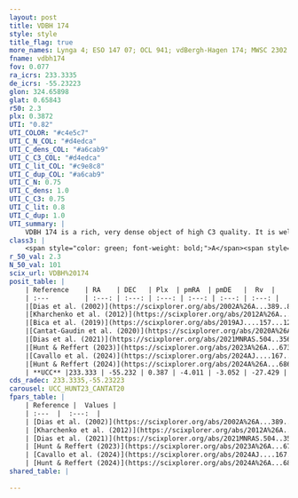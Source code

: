 ```yaml
---
layout: post
title: VDBH 174
style: style
title_flag: true
more_names: Lynga 4; ESO 147 07; OCL 941; vdBergh-Hagen 174; MWSC 2302
fname: vdbh174
fov: 0.077
ra_icrs: 233.3335
de_icrs: -55.23223
glon: 324.65898
glat: 0.65843
r50: 2.3
plx: 0.3872
UTI: "0.82"
UTI_COLOR: "#c4e5c7"
UTI_C_N_COL: "#d4edca"
UTI_C_dens_COL: "#a6cab9"
UTI_C_C3_COL: "#d4edca"
UTI_C_lit_COL: "#c9e8c8"
UTI_C_dup_COL: "#a6cab9"
UTI_C_N: 0.75
UTI_C_dens: 1.0
UTI_C_C3: 0.75
UTI_C_lit: 0.8
UTI_C_dup: 1.0
UTI_summary: |
    VDBH 174 is a rich, very dense object of high C3 quality. It is well-studied in the literature.
class3: |
    <span style="color: green; font-weight: bold;">A</span><span style="color: #FFC300; font-weight: bold;">B</span>
r_50_val: 2.3
N_50_val: 101
scix_url: VDBH%20174
posit_table: |
    | Reference    | RA    | DEC   | Plx  | pmRA  | pmDE   |  Rv  |
    | :---         | :---: | :---: | :---: | :---: | :---: | :---: |
    |[Dias et al. (2002)](https://scixplorer.org/abs/2002A%26A...389..871D) | 233.329 | -55.236 | -- | -3.01 | -1.88 | -- |
    |[Kharchenko et al. (2012)](https://scixplorer.org/abs/2012A%26A...543A.156K) | 233.333 | -55.24 | -- | -7.0 | -3.69 | -- |
    |[Bica et al. (2019)](https://scixplorer.org/abs/2019AJ....157...12B) | 233.33 | -55.244 | -- | -- | -- | -- |
    |[Cantat-Gaudin et al. (2020)](https://scixplorer.org/abs/2020A%26A...640A...1C) | 233.344 | -55.234 | 0.35 | -3.983 | -3.004 | -- |
    |[Dias et al. (2021)](https://scixplorer.org/abs/2021MNRAS.504..356D) | 233.342 | -55.24 | 0.345 | -4.038 | -2.984 | -47.459 |
    |[Hunt & Reffert (2023)](https://scixplorer.org/abs/2023A%26A...673A.114H) | 233.333 | -55.235 | 0.395 | -4.016 | -3.047 | -0.231 |
    |[Cavallo et al. (2024)](https://scixplorer.org/abs/2024AJ....167...12C) | 233.342 | -55.24 | 0.394 | -- | -- | -- |
    |[Hunt & Reffert (2024)](https://scixplorer.org/abs/2024A%26A...686A..42H) | 233.333 | -55.235 | 0.395 | -4.016 | -3.047 | -0.231 |
    | **UCC** |233.333 | -55.232 | 0.387 | -4.011 | -3.052 | -27.429 | 
cds_radec: 233.3335,-55.23223
carousel: UCC_HUNT23_CANTAT20
fpars_table: |
    | Reference |  Values |
    | :---  |  :---:  |
    | [Dias et al. (2002)](https://scixplorer.org/abs/2002A%26A...389..871D) | `E(B-V)=0.7, Dist=1100.0, Age=9.11` |
    | [Kharchenko et al. (2012)](https://scixplorer.org/abs/2012A%26A...543A.156K) | `e_bv=1.301, distance=1369, log_age=8.55` |
    | [Dias et al. (2021)](https://scixplorer.org/abs/2021MNRAS.504..356D) | `Av=3.911, Dist=2113, logage=7.594, [Fe/H]=0.185` |
    | [Hunt & Reffert (2023)](https://scixplorer.org/abs/2023A%26A...673A.114H) | `AV50=5.062, diffAV50=2.848, MOD50=11.813, logAge50=8.015` |
    | [Cavallo et al. (2024)](https://scixplorer.org/abs/2024AJ....167...12C) | `AV50=4.82, dMod50=11.79, logAge50=7.98, [Fe/H]50=0.42` |
    | [Hunt & Reffert (2024)](https://scixplorer.org/abs/2024A%26A...686A..42H) | `MassJ=1693.64` |
shared_table: |
    
---
```

